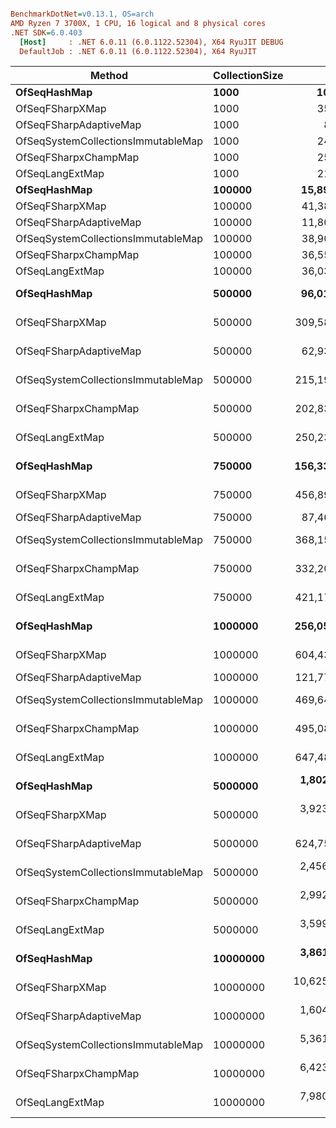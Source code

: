``` ini

BenchmarkDotNet=v0.13.1, OS=arch 
AMD Ryzen 7 3700X, 1 CPU, 16 logical and 8 physical cores
.NET SDK=6.0.403
  [Host]     : .NET 6.0.11 (6.0.1122.52304), X64 RyuJIT DEBUG
  DefaultJob : .NET 6.0.11 (6.0.1122.52304), X64 RyuJIT


```
|                             Method | CollectionSize |             Mean |          Error |         StdDev |           Median |
|----------------------------------- |--------------- |-----------------:|---------------:|---------------:|-----------------:|
|                       **OfSeqHashMap** |           **1000** |        **101.94 μs** |       **0.348 μs** |       **0.290 μs** |        **101.94 μs** |
|                    OfSeqFSharpXMap |           1000 |        357.78 μs |       1.604 μs |       1.422 μs |        358.20 μs |
|             OfSeqFSharpAdaptiveMap |           1000 |         85.81 μs |       0.672 μs |       0.629 μs |         85.73 μs |
| OfSeqSystemCollectionsImmutableMap |           1000 |        245.64 μs |       1.366 μs |       1.140 μs |        245.32 μs |
|               OfSeqFSharpxChampMap |           1000 |        259.04 μs |       1.572 μs |       1.470 μs |        258.82 μs |
|                    OfSeqLangExtMap |           1000 |        214.22 μs |       1.430 μs |       1.338 μs |        214.24 μs |
|                       **OfSeqHashMap** |         **100000** |     **15,895.08 μs** |     **186.581 μs** |     **174.528 μs** |     **15,917.75 μs** |
|                    OfSeqFSharpXMap |         100000 |     41,381.30 μs |     561.742 μs |     525.454 μs |     41,229.10 μs |
|             OfSeqFSharpAdaptiveMap |         100000 |     11,805.69 μs |     227.595 μs |     252.972 μs |     11,893.35 μs |
| OfSeqSystemCollectionsImmutableMap |         100000 |     38,906.56 μs |     347.936 μs |     325.459 μs |     38,929.32 μs |
|               OfSeqFSharpxChampMap |         100000 |     36,557.58 μs |     687.767 μs |     643.337 μs |     36,694.53 μs |
|                    OfSeqLangExtMap |         100000 |     36,038.57 μs |     366.897 μs |     343.196 μs |     36,000.24 μs |
|                       **OfSeqHashMap** |         **500000** |     **96,011.79 μs** |   **1,919.855 μs** |   **4,372.481 μs** |     **94,857.88 μs** |
|                    OfSeqFSharpXMap |         500000 |    309,588.18 μs |   6,080.898 μs |   5,688.075 μs |    309,899.09 μs |
|             OfSeqFSharpAdaptiveMap |         500000 |     62,937.28 μs |   1,248.626 μs |   2,868.927 μs |     64,684.56 μs |
| OfSeqSystemCollectionsImmutableMap |         500000 |    215,198.66 μs |   2,072.383 μs |   1,938.509 μs |    214,522.12 μs |
|               OfSeqFSharpxChampMap |         500000 |    202,830.24 μs |   3,969.593 μs |   7,742.386 μs |    205,555.42 μs |
|                    OfSeqLangExtMap |         500000 |    250,234.50 μs |   3,599.342 μs |   3,366.827 μs |    249,716.33 μs |
|                       **OfSeqHashMap** |         **750000** |    **156,336.79 μs** |   **2,654.303 μs** |   **2,482.837 μs** |    **156,306.47 μs** |
|                    OfSeqFSharpXMap |         750000 |    456,897.84 μs |   7,924.975 μs |   7,413.027 μs |    457,491.34 μs |
|             OfSeqFSharpAdaptiveMap |         750000 |     87,463.01 μs |     729.024 μs |     646.261 μs |     87,446.33 μs |
| OfSeqSystemCollectionsImmutableMap |         750000 |    368,152.58 μs |   5,209.084 μs |   4,872.580 μs |    368,672.27 μs |
|               OfSeqFSharpxChampMap |         750000 |    332,201.46 μs |   4,813.041 μs |   4,266.636 μs |    331,767.43 μs |
|                    OfSeqLangExtMap |         750000 |    421,179.30 μs |   4,433.663 μs |   4,147.251 μs |    420,860.34 μs |
|                       **OfSeqHashMap** |        **1000000** |    **256,059.91 μs** |   **4,704.616 μs** |   **4,400.700 μs** |    **256,558.00 μs** |
|                    OfSeqFSharpXMap |        1000000 |    604,438.53 μs |   9,232.747 μs |   8,636.317 μs |    603,879.15 μs |
|             OfSeqFSharpAdaptiveMap |        1000000 |    121,774.25 μs |     866.357 μs |     810.391 μs |    121,982.79 μs |
| OfSeqSystemCollectionsImmutableMap |        1000000 |    469,648.37 μs |   4,091.534 μs |   3,827.223 μs |    469,356.63 μs |
|               OfSeqFSharpxChampMap |        1000000 |    495,083.50 μs |   8,444.320 μs |   7,898.823 μs |    495,221.34 μs |
|                    OfSeqLangExtMap |        1000000 |    647,486.73 μs |  12,507.666 μs |  12,284.200 μs |    649,260.57 μs |
|                       **OfSeqHashMap** |        **5000000** |  **1,802,543.15 μs** |  **14,271.034 μs** |  **12,650.900 μs** |  **1,800,908.22 μs** |
|                    OfSeqFSharpXMap |        5000000 |  3,923,388.54 μs |  35,172.119 μs |  32,900.022 μs |  3,926,626.27 μs |
|             OfSeqFSharpAdaptiveMap |        5000000 |    624,755.73 μs |   6,501.805 μs |   6,081.793 μs |    625,510.48 μs |
| OfSeqSystemCollectionsImmutableMap |        5000000 |  2,456,651.47 μs |  26,008.991 μs |  24,328.827 μs |  2,459,700.73 μs |
|               OfSeqFSharpxChampMap |        5000000 |  2,992,191.94 μs |  26,534.217 μs |  24,820.123 μs |  3,000,394.03 μs |
|                    OfSeqLangExtMap |        5000000 |  3,599,738.14 μs |  70,608.478 μs | 125,506.499 μs |  3,608,115.89 μs |
|                       **OfSeqHashMap** |       **10000000** |  **3,861,176.25 μs** |  **61,184.512 μs** |  **57,232.031 μs** |  **3,874,820.14 μs** |
|                    OfSeqFSharpXMap |       10000000 | 10,625,846.87 μs |  91,543.309 μs |  85,629.668 μs | 10,641,719.24 μs |
|             OfSeqFSharpAdaptiveMap |       10000000 |  1,604,431.81 μs |  13,255.757 μs |  12,399.443 μs |  1,601,417.31 μs |
| OfSeqSystemCollectionsImmutableMap |       10000000 |  5,361,200.31 μs |  40,296.631 μs |  37,693.494 μs |  5,365,233.89 μs |
|               OfSeqFSharpxChampMap |       10000000 |  6,423,876.61 μs |  65,544.477 μs |  61,310.345 μs |  6,388,656.00 μs |
|                    OfSeqLangExtMap |       10000000 |  7,980,121.19 μs | 153,276.652 μs | 188,237.494 μs |  8,054,632.59 μs |
